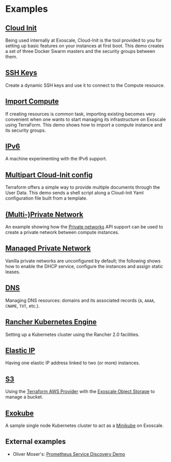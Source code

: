 # Examples

## [Cloud Init](cloud-init)

Being used internally at Exoscale, Cloud-Init is the tool provided to you for
setting up basic features on your instances at first boot. This demo creates
a set of three Docker Swarm masters and the security groups between them.

## [SSH Keys](ssh-keys)

Create a dynamic SSH keys and use it to connect to the Compute resource.

## [Import Compute](import-compute)

If creating resources is common task, importing existing becomes very
convenient when one wants to start managing its infrastructure on Exoscale
using TerraForm. This demo shows how to import a compute instance and its
security groups.

## [IPv6](ipv6)

A machine experimenting with the IPv6 support.

## [Multipart Cloud-Init config](multipart-cloud-init)

Terraform offers a simple way to provide multiple documents through
the User Data. This demo sends a shell script along a Cloud-Init Yaml
configuration file built from a template.

## [(Multi-)Private Network](multi-private-network)

An example showing how the [Private networks](https://www.exoscale.com/syslog/introducing-multiple-private-networks/)
API support can be used to create a private network between compute instances.

## [Managed Private Network](managed-private-network)

Vanilla private networks are unconfigured by default; the following shows how to enable
the DHCP service, configure the instances and assign static leases.

## [DNS](dns)

Managing DNS resources: domains and its associated records (`A`, `AAAA`, `CNAME`, `TXT`, etc.).

## [Rancher Kubernetes Engine](rke)

Setting up a Kubernetes cluster using the Rancher 2.0 facilities.

## [Elastic IP](elastic-ip)

Having one elastic IP address linked to two (or more) instances.

## [S3](s3)

Using the [Terraform AWS Provider](https://www.terraform.io/docs/providers/aws/) with the [Exoscale Object Storage](https://www.exoscale.com/object-storage/) to manage a bucket.

## [Exokube](exokube)

A sample single node Kubernetes cluster to act as a [Minikube][minikube] on Exoscale.

## External examples

- Oliver Moser's: [Prometheus Service Discovery Demo](https://github.com/olmoser/infracoders-reloaded)

[minikube]: https://github.com/kubernetes/minikube
